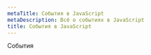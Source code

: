 ```yaml
---
metaTitle: События в JavaScript
metaDescription: Всё о событиях в JavaScript
title: События в JavaScript
---
```


События